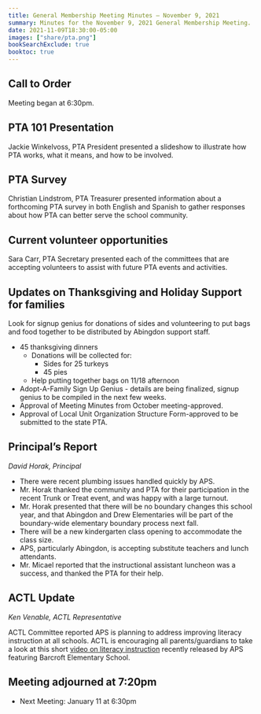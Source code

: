 ```yaml
---
title: General Membership Meeting Minutes — November 9, 2021
summary: Minutes for the November 9, 2021 General Membership Meeting.
date: 2021-11-09T18:30:00-05:00
images: ["share/pta.png"]
bookSearchExclude: true
booktoc: true
---
```


## Call to Order
Meeting began at 6:30pm.

## PTA 101 Presentation
Jackie Winkelvoss, PTA President presented a slideshow to illustrate how PTA works, what it means, and how to be involved.

## PTA Survey
Christian Lindstrom, PTA Treasurer presented information about a forthcoming PTA survey in both English and Spanish to gather responses about how PTA can better serve the school community.

## Current volunteer opportunities
Sara Carr, PTA Secretary presented each of the committees that are accepting volunteers to assist with future PTA events and activities.

## Updates on Thanksgiving and Holiday Support for families
Look for signup genius for donations of sides and volunteering to put bags and food together to be distributed by Abingdon support staff.
- 45 thanksgiving dinners
    - Donations will be collected for:
        - Sides for 25 turkeys
        - 45 pies
    - Help putting together bags on 11/18 afternoon
- Adopt-A-Family Sign Up Genius - details are being finalized, signup genius to be compiled in the next few weeks.
- Approval of Meeting Minutes from October meeting-approved.
- Approval of Local Unit Organization Structure Form-approved to be submitted to the state PTA.

## Principal’s Report
*David Horak, Principal*

- There were recent plumbing issues handled quickly by APS. 
- Mr. Horak thanked the community and PTA for their participation in the recent Trunk or Treat event, and was happy with a large turnout. 
- Mr. Horak presented that there will be no boundary changes this school year, and that Abingdon and Drew Elementaries will be part of the boundary-wide elementary boundary process next fall. 
- There will be a new kindergarten class opening to accommodate the class size. 
- APS, particularly Abingdon, is accepting substitute teachers and lunch attendants. 
- Mr. Micael reported that the instructional assistant luncheon was a success, and thanked the PTA for their help.

## ACTL Update
*Ken Venable, ACTL Representative*

ACTL Committee reported APS is planning to address improving literacy instruction at all schools. ACTL is encouraging all parents/guardians to take a look at this short [video on literacy instruction](https://r20.rs6.net/tn.jsp?f=001B3utp3rAu1XztPfYdZxZbD2yU_sEbguQJRNXyIMql9zqeIG7Ap3tSVLd8jN8UL0LndUOvS72j8i-hoClN2uz5DUpAQeY060mNt_4apgUG7Osjzp-DYD6xaHsl2J8TI2Ni8JdVgI71h8083xgoyL0NXWV37TNnHGzDZ-DVMOfQAo=&c=93nF6_FKsx6qDbLB4UdQeO6N4QH9X90yHFq1k3gBrk2gdoc210g8Xg==&ch=irlt3UW3bGQJhIrVwOuEItCqXQUQYRYhLl6mlMYyZ2kQAjL5GDuwug==) recently released by APS featuring Barcroft Elementary School.

## Meeting adjourned at 7:20pm

- Next Meeting: January 11 at 6:30pm